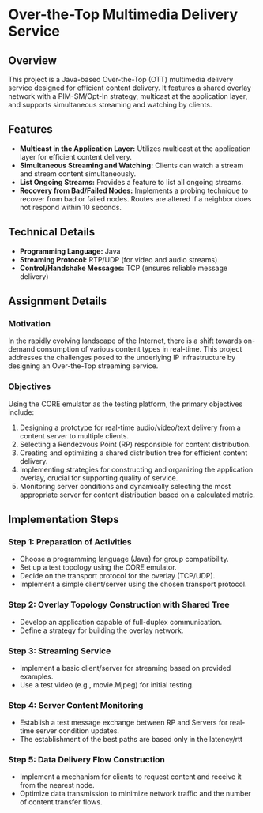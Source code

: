 # Over-the-Top Multimedia Delivery Service

## Overview

This project is a Java-based Over-the-Top (OTT) multimedia delivery service designed for efficient content delivery. It features a shared overlay network with a PIM-SM/Opt-In strategy, multicast at the application layer, and supports simultaneous streaming and watching by clients.

## Features

* **Multicast in the Application Layer:** Utilizes multicast at the application layer for efficient content delivery.
* **Simultaneous Streaming and Watching:** Clients can watch a stream and stream content simultaneously.
* **List Ongoing Streams:** Provides a feature to list all ongoing streams.
* **Recovery from Bad/Failed Nodes:** Implements a probing technique to recover from bad or failed nodes. Routes are altered if a neighbor does not respond within 10 seconds.

## Technical Details

* **Programming Language:** Java
* **Streaming Protocol:** RTP/UDP (for video and audio streams)
* **Control/Handshake Messages:** TCP (ensures reliable message delivery)

## Assignment Details

### Motivation

In the rapidly evolving landscape of the Internet, there is a shift towards on-demand consumption of various content types in real-time. This project addresses the challenges posed to the underlying IP infrastructure by designing an Over-the-Top streaming service.

### Objectives

Using the CORE emulator as the testing platform, the primary objectives include:

1. Designing a prototype for real-time audio/video/text delivery from a content server to multiple clients.
2. Selecting a Rendezvous Point (RP) responsible for content distribution.
3. Creating and optimizing a shared distribution tree for efficient content delivery.
4. Implementing strategies for constructing and organizing the application overlay, crucial for supporting quality of service.
5. Monitoring server conditions and dynamically selecting the most appropriate server for content distribution based on a calculated metric.

## Implementation Steps

### Step 1: Preparation of Activities

* Choose a programming language (Java) for group compatibility.
* Set up a test topology using the CORE emulator.
* Decide on the transport protocol for the overlay (TCP/UDP).
* Implement a simple client/server using the chosen transport protocol.

### Step 2: Overlay Topology Construction with Shared Tree

* Develop an application capable of full-duplex communication.
* Define a strategy for building the overlay network.

### Step 3: Streaming Service

* Implement a basic client/server for streaming based on provided examples.
* Use a test video (e.g., movie.Mjpeg) for initial testing.

### Step 4: Server Content Monitoring

* Establish a test message exchange between RP and Servers for real-time server condition updates.
* The establishment of the best paths are based only in the latency/rtt

### Step 5: Data Delivery Flow Construction

* Implement a mechanism for clients to request content and receive it from the nearest node.
* Optimize data transmission to minimize network traffic and the number of content transfer flows.
